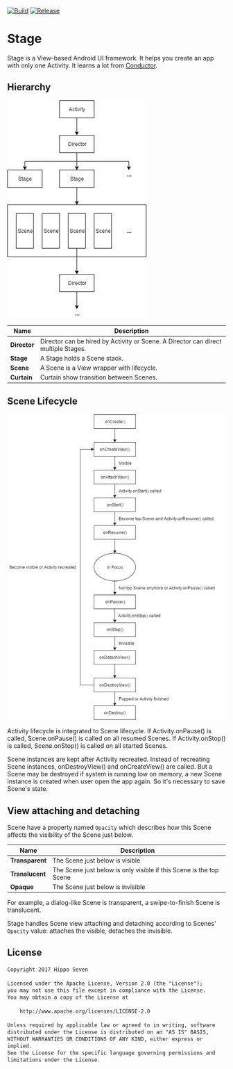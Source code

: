 [![Build](https://travis-ci.org/seven332/Stage.svg)](https://travis-ci.org/seven332/Stage) [![Release](https://jitpack.io/v/seven332/stage.svg)](https://jitpack.io/#seven332/stage)

# Stage

Stage is a View-based Android UI framework. It helps you create an app with only one Activity. It learns a lot from [Conductor](https://github.com/bluelinelabs/Conductor).

## Hierarchy

![Stage Hierarchy](images/stage-hierarchy.jpg)

Name | Description
---|---
__Director__ | Director can be hired by Activity or Scene. A Director can direct multiple Stages.
__Stage__ | A Stage holds a Scene stack.
__Scene__ | A Scene is a View wrapper with lifecycle.
__Curtain__ | Curtain show transition between Scenes.

## Scene Lifecycle

![Scene Lifecycle](images/scene-lifecycle.jpg)

Activity lifecycle is integrated to Scene lifecycle. If Activity.onPause() is called, Scene.onPause() is called on all resumed Scenes. If Activity.onStop() is called, Scene.onStop() is called on all started Scenes.

Scene instances are kept after Activity recreated. Instead of recreating Scene instances, onDestroyView() and onCreateView() are called. But a Scene may be destroyed if system is running low on memory, a new Scene instance is created when user open the app again. So it's necessary to save Scene's state.

## View attaching and detaching

Scene have a property named `Opacity` which describes how this Scene affects the visibility of the Scene just below.

Name | Description
---|---
__Transparent__|The Scene just below is visible
__Translucent__|The Scene just below is only visible if this Scene is the top Scene
__Opaque__|The Scene just below is invisible

For example, a dialog-like Scene is transparent, a swipe-to-finish Scene is translucent.

Stage handles Scene view attaching and detaching according to Scenes' `Opacity` value: attaches the visible, detaches the invisible.

## License

```
Copyright 2017 Hippo Seven

Licensed under the Apache License, Version 2.0 (the "License");
you may not use this file except in compliance with the License.
You may obtain a copy of the License at

    http://www.apache.org/licenses/LICENSE-2.0

Unless required by applicable law or agreed to in writing, software
distributed under the License is distributed on an "AS IS" BASIS,
WITHOUT WARRANTIES OR CONDITIONS OF ANY KIND, either express or implied.
See the License for the specific language governing permissions and
limitations under the License.
```
